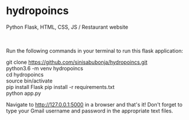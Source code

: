 # hydropoincs
Python Flask, HTML, CSS, JS / Restaurant website
<br/><br/><br/>


Run the following commands in your terminal to run this flask application:

git clone https://github.com/sinisabubonja/hydropoincs.git <br/>
python3.6 -m venv hydropoincs <br/>
cd hydropoincs <br/>
source bin/activate<br/>
pip install Flask
pip install -r requirements.txt <br/>
python app.py <br/>

Navigate to http://127.0.0.1:5000 in a browser and that's it! Don't forget to type your Gmail username and password in the appropriate text files.




